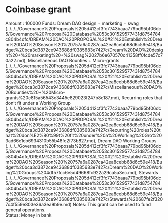 # Coinbase grant

Amount : 100000
Funds: Dream DAO design + marketing + swag (../../../Governance%20Proposals%205d412cf3fc7743baaa779bd95bf06dc5/Governance%20Proposal%20Database%2053c301529577431d8754784c804b4dfc/DREAM%20DAO%20PROPOSAL%20#21%20Establish%20Dream%20DAO%20Season%20%20757a6a0287ca42ea8cebb68d6c59e418/Budget%20bca3d3872ce943688df0385683e7427c/Dream%20DAO%20design%20+%20marketing%20+%20swag%2027b6e670570c41358ff0fcde57c70a22.md), Miscellaneous DAO Bounties + Micro-grants (../../../Governance%20Proposals%205d412cf3fc7743baaa779bd95bf06dc5/Governance%20Proposal%20Database%2053c301529577431d8754784c804b4dfc/DREAM%20DAO%20PROPOSAL%20#21%20Establish%20Dream%20DAO%20Season%20%20757a6a0287ca42ea8cebb68d6c59e418/Budget%20bca3d3872ce943688df0385683e7427c/Miscellaneous%20DAO%20Bounties%20+%20Micro-grants%20c815a56543c3445e829023f247b8e187.md), Recurring roles that don’t fit under a Working Group (../../../Governance%20Proposals%205d412cf3fc7743baaa779bd95bf06dc5/Governance%20Proposal%20Database%2053c301529577431d8754784c804b4dfc/DREAM%20DAO%20PROPOSAL%20#21%20Establish%20Dream%20DAO%20Season%20%20757a6a0287ca42ea8cebb68d6c59e418/Budget%20bca3d3872ce943688df0385683e7427c/Recurring%20roles%20that%20don%E2%80%99t%20fit%20under%20a%20Working%20Gro%203ad66e1cb6934310b55b48fe2f73b827.md), Dream DAO Working Groups (../../../Governance%20Proposals%205d412cf3fc7743baaa779bd95bf06dc5/Governance%20Proposal%20Database%2053c301529577431d8754784c804b4dfc/DREAM%20DAO%20PROPOSAL%20#21%20Establish%20Dream%20DAO%20Season%20%20757a6a0287ca42ea8cebb68d6c59e418/Budget%20bca3d3872ce943688df0385683e7427c/Dream%20DAO%20Working%20Groups%204df57fcc6e5d49668fc922a29ca5a3ec.md), Stewards (../../../Governance%20Proposals%205d412cf3fc7743baaa779bd95bf06dc5/Governance%20Proposal%20Database%2053c301529577431d8754784c804b4dfc/DREAM%20DAO%20PROPOSAL%20#21%20Establish%20Dream%20DAO%20Season%20%20757a6a0287ca42ea8cebb68d6c59e418/Budget%20bca3d3872ce943688df0385683e7427c/Stewards%20687fe2f3207c4f559e803e36a3ea9b9e.md)
Notes: This grant can be used to fund general operations.  
Status: Money in bank